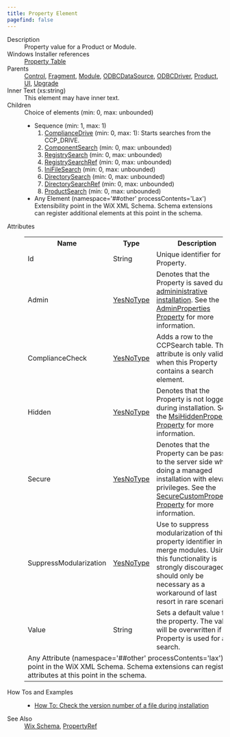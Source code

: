 ```yaml
---
title: Property Element
pagefind: false
---
```

<dl>
  <dt>Description</dt>
  <dd>Property value for a Product or Module.</dd>
  <dt>Windows Installer references</dt>
  <dd>
    <a href="http://msdn.microsoft.com/library/aa370908.aspx" target="_blank">Property Table</a>
  </dd>
  <dt>Parents</dt>
  <dd>
    <a href="../control/">Control</a>, <a href="../fragment/">Fragment</a>, <a href="../module/">Module</a>, <a href="../odbcdatasource/">ODBCDataSource</a>, <a href="../odbcdriver/">ODBCDriver</a>, <a href="../product/">Product</a>, <a href="../ui/">UI</a>, <a href="../upgrade/">Upgrade</a></dd>
  <dt>Inner Text (xs:string)</dt>
  <dd>This element may have inner text.</dd>
  <dt>Children</dt>
  <dd>Choice of elements (min: 0, max: unbounded)<ul><li>Sequence (min: 1, max: 1)<ol><li><a href="../compliancedrive/">ComplianceDrive</a> (min: 0, max: 1): Starts searches from the CCP_DRIVE.</li><li><a href="../componentsearch/">ComponentSearch</a> (min: 0, max: unbounded)</li><li><a href="../registrysearch/">RegistrySearch</a> (min: 0, max: unbounded)</li><li><a href="../registrysearchref/">RegistrySearchRef</a> (min: 0, max: unbounded)</li><li><a href="../inifilesearch/">IniFileSearch</a> (min: 0, max: unbounded)</li><li><a href="../directorysearch/">DirectorySearch</a> (min: 0, max: unbounded)</li><li><a href="../directorysearchref/">DirectorySearchRef</a> (min: 0, max: unbounded)</li><li><a href="../productsearch/">ProductSearch</a> (min: 0, max: unbounded)</li></ol></li><li><span class="extension">Any Element (namespace='##other' processContents='Lax')                          Extensibility point in the WiX XML Schema.  Schema extensions can register additional                         elements at this point in the schema.                     </span></li></ul></dd>
  <dt>Attributes</dt>
  <dd>
    <table cellspacing="0" cellpadding="0" class="schema">
      <tr>
        <th width="15%">Name</th>
        <th width="15%">Type</th>
        <th width="65%">Description</th>
        <th width="15%">Required</th>
      </tr>
      <tr>
        <td>Id</td>
        <td>String</td>
        <td>Unique identifier for Property.</td>
        <td>Yes</td>
      </tr>
      <tr>
        <td>Admin</td>
        <td><a href="../simple_type_yesnotype/">YesNoType</a></td>
        <td>Denotes that the Property is saved during <a href="http://msdn.microsoft.com/library/aa367541.aspx" target="_blank">admininistrative installation</a>. See the <a href="http://msdn.microsoft.com/library/aa367542.aspx" target="_blank">AdminProperties Property</a> for more information.</td>
        <td>&nbsp;</td>
      </tr>
      <tr>
        <td>ComplianceCheck</td>
        <td><a href="../simple_type_yesnotype/">YesNoType</a></td>
        <td>Adds a row to the CCPSearch table.  This attribute is only valid when this Property contains a search element.</td>
        <td>&nbsp;</td>
      </tr>
      <tr>
        <td>Hidden</td>
        <td><a href="../simple_type_yesnotype/">YesNoType</a></td>
        <td>Denotes that the Property is not logged during installation. See the <a href="http://msdn.microsoft.com/library/aa370308.aspx" target="_blank">MsiHiddenProperties Property</a> for more information.</td>
        <td>&nbsp;</td>
      </tr>
      <tr>
        <td>Secure</td>
        <td><a href="../simple_type_yesnotype/">YesNoType</a></td>
        <td>Denotes that the Property can be passed to the server side when doing a managed installation with elevated privileges. See the <a href="http://msdn.microsoft.com/library/aa371571.aspx" target="_blank">SecureCustomProperties Property</a> for more information.</td>
        <td>&nbsp;</td>
      </tr>
      <tr>
        <td>SuppressModularization</td>
        <td><a href="../simple_type_yesnotype/">YesNoType</a></td>
        <td>                         Use to suppress modularization of this property identifier in merge modules.                         Using this functionality is strongly discouraged; it should only be                         necessary as a workaround of last resort in rare scenarios.                     </td>
        <td>&nbsp;</td>
      </tr>
      <tr>
        <td>Value</td>
        <td>String</td>
        <td>Sets a default value for the property.  The value will be overwritten if the Property is used for a search.</td>
        <td>&nbsp;</td>
      </tr>
      <tr>
        <td colspan="4">
          <span class="extension">Any Attribute (namespace='##other' processContents='lax')                      Extensibility point in the WiX XML Schema.  Schema extensions can register additional                     attributes at this point in the schema.                 </span>
        </td>
      </tr>
    </table>
  </dd>
  <dt>How Tos and Examples</dt>
  <dd>
    <ul>
      <li>
        <a href="../../../howtos/files_and_registry/check_the_version_number">How To: Check the version number of a file during installation</a>
      </li>
    </ul>
  </dd>
  <dt>See Also</dt>
  <dd>
    <a href="../">Wix Schema</a>, <a href="../propertyref/">PropertyRef</a></dd>
</dl>
